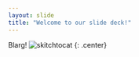 ```yaml
---
layout: slide
title: "Welcome to our slide deck!"
---
```


Blarg!
![skitchtocat](https://octodex.github.com/images/skitchtocat.png)
{: .center}

